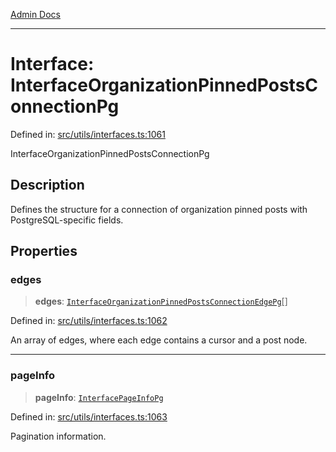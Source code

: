 [Admin Docs](/)

***

# Interface: InterfaceOrganizationPinnedPostsConnectionPg

Defined in: [src/utils/interfaces.ts:1061](https://github.com/PalisadoesFoundation/talawa-admin/blob/main/src/utils/interfaces.ts#L1061)

InterfaceOrganizationPinnedPostsConnectionPg

## Description

Defines the structure for a connection of organization pinned posts with PostgreSQL-specific fields.

## Properties

### edges

> **edges**: [`InterfaceOrganizationPinnedPostsConnectionEdgePg`](InterfaceOrganizationPinnedPostsConnectionEdgePg.md)[]

Defined in: [src/utils/interfaces.ts:1062](https://github.com/PalisadoesFoundation/talawa-admin/blob/main/src/utils/interfaces.ts#L1062)

An array of edges, where each edge contains a cursor and a post node.

***

### pageInfo

> **pageInfo**: [`InterfacePageInfoPg`](InterfacePageInfoPg.md)

Defined in: [src/utils/interfaces.ts:1063](https://github.com/PalisadoesFoundation/talawa-admin/blob/main/src/utils/interfaces.ts#L1063)

Pagination information.
